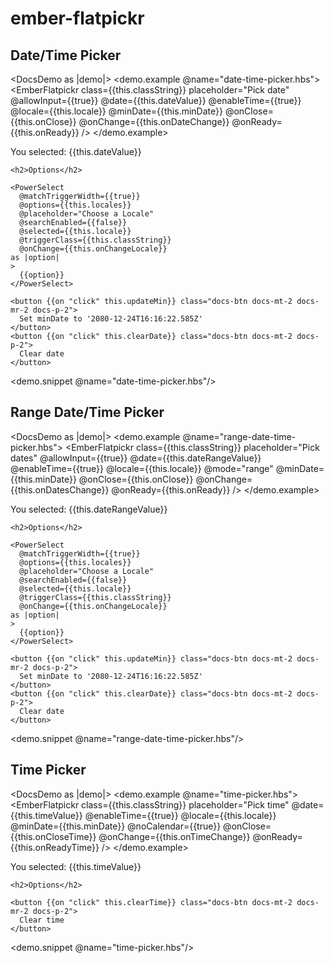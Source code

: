 # ember-flatpickr

## Date/Time Picker

<DocsDemo as |demo|>
  <demo.example @name="date-time-picker.hbs">
    <EmberFlatpickr
      class={{this.classString}}
      placeholder="Pick date"
      @allowInput={{true}}
      @date={{this.dateValue}}
      @enableTime={{true}}
      @locale={{this.locale}}
      @minDate={{this.minDate}}
      @onClose={{this.onClose}}
      @onChange={{this.onDateChange}}
      @onReady={{this.onReady}}
    />
  </demo.example>

  <div class="docs-m-4">
    <p class="selectedValue">
      You selected: {{this.dateValue}}
    </p>
    
    <h2>Options</h2>
    
    <PowerSelect
      @matchTriggerWidth={{true}}
      @options={{this.locales}}
      @placeholder="Choose a Locale"
      @searchEnabled={{false}}
      @selected={{this.locale}}
      @triggerClass={{this.classString}}
      @onChange={{this.onChangeLocale}}
    as |option|
    >
      {{option}}
    </PowerSelect>
    
    <button {{on "click" this.updateMin}} class="docs-btn docs-mt-2 docs-mr-2 docs-p-2">
      Set minDate to '2080-12-24T16:16:22.585Z'
    </button>
    <button {{on "click" this.clearDate}} class="docs-btn docs-mt-2 docs-p-2">
      Clear date
    </button>
  </div>
  
  <demo.snippet @name="date-time-picker.hbs"/>
</DocsDemo>

## Range Date/Time Picker

<DocsDemo as |demo|>
  <demo.example @name="range-date-time-picker.hbs">
    <EmberFlatpickr
      class={{this.classString}}
      placeholder="Pick dates"
      @allowInput={{true}}
      @date={{this.dateRangeValue}}
      @enableTime={{true}}
      @locale={{this.locale}}
      @mode="range"
      @minDate={{this.minDate}}
      @onClose={{this.onClose}}
      @onChange={{this.onDatesChange}}
      @onReady={{this.onReady}}
    />
  </demo.example>

  <div class="docs-m-4">
    <p class="selectedValue">
      You selected: {{this.dateRangeValue}}
    </p>
    
    <h2>Options</h2>
    
    <PowerSelect
      @matchTriggerWidth={{true}}
      @options={{this.locales}}
      @placeholder="Choose a Locale"
      @searchEnabled={{false}}
      @selected={{this.locale}}
      @triggerClass={{this.classString}}
      @onChange={{this.onChangeLocale}}
    as |option|
    >
      {{option}}
    </PowerSelect>
    
    <button {{on "click" this.updateMin}} class="docs-btn docs-mt-2 docs-mr-2 docs-p-2">
      Set minDate to '2080-12-24T16:16:22.585Z'
    </button>
    <button {{on "click" this.clearDate}} class="docs-btn docs-mt-2 docs-p-2">
      Clear date
    </button>
  </div>
  
  <demo.snippet @name="range-date-time-picker.hbs"/>
</DocsDemo>

## Time Picker

<DocsDemo as |demo|>
  <demo.example @name="time-picker.hbs">
    <EmberFlatpickr
      class={{this.classString}}
      placeholder="Pick time"
      @date={{this.timeValue}}
      @enableTime={{true}}
      @locale={{this.locale}}
      @minDate={{this.minDate}}
      @noCalendar={{true}}
      @onClose={{this.onCloseTime}}
      @onChange={{this.onTimeChange}}
      @onReady={{this.onReadyTime}}
    />
  </demo.example>

  <div class="docs-m-4">
    <p class="selectedValue">
      You selected: {{this.timeValue}}
    </p>
    
    <h2>Options</h2>
    
    <button {{on "click" this.clearTime}} class="docs-btn docs-mt-2 docs-mr-2 docs-p-2">
      Clear time
    </button>
  </div>
 
  <demo.snippet @name="time-picker.hbs"/>
</DocsDemo>
